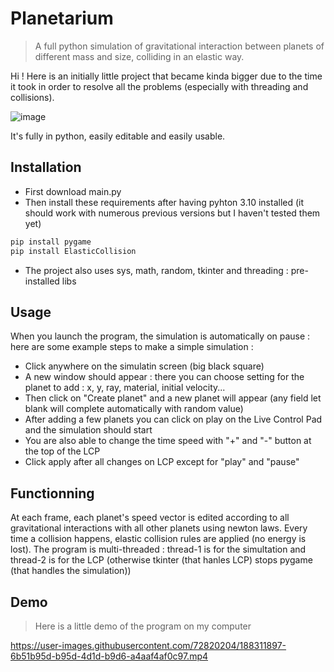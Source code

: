 # Planetarium
> A full python simulation of gravitational interaction between planets of different mass and size, colliding in an elastic way.

Hi ! Here is an initially little project that became kinda bigger due to the time it took in order to resolve all the problems (especially with threading and collisions).

![image](https://user-images.githubusercontent.com/72820204/188311953-ee312954-b415-4add-8e9d-1ec2c086a01e.png)


It's fully in python, easily editable and easily usable.

## Installation
* First download main.py
* Then install these requirements after having pyhton 3.10 installed (it should work with numerous previous versions but I haven't tested them yet)
```py
pip install pygame
pip install ElasticCollision
```
* The project also uses sys, math, random, tkinter and threading : pre-installed libs

## Usage
When you launch the program, the simulation is automatically on pause : here are some example steps to make a simple simulation :
* Click anywhere on the simulatin screen (big black square)
* A new window should appear : there you can choose setting for the planet to add : x, y, ray, material, initial velocity...
* Then click on "Create planet" and a new planet will appear (any field let blank will complete automatically with random value)
* After adding a few planets you can click on play on the Live Control Pad and the simulation should start
* You are also able to change the time speed with "+" and "-" button at the top of the LCP
* Click apply after all changes on LCP except for "play" and "pause"

## Functionning
At each frame, each planet's speed vector is edited according to all gravitational interactions with all other planets using newton laws. Every time a collision happens, elastic collision rules are applied (no energy is lost). The program is multi-threaded : thread-1 is for the simultation and thread-2 is for the LCP (otherwise tkinter (that hanles LCP) stops pygame (that handles the simulation))

## Demo
> Here is a little demo of the program on my computer

https://user-images.githubusercontent.com/72820204/188311897-6b51b95d-b95d-4d1d-b9d6-a4aaf4af0c97.mp4

